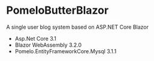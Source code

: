 # PomeloButterBlazor
A single user blog system based on ASP.NET Core Blazor
- Asp.Net Core 3.1
- Blazor WebAssembly 3.2.0
- Pomelo.EntityFrameworkCore.Mysql 3.1.1
